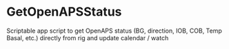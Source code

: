 # GetOpenAPSStatus
Scriptable app script to get OpenAPS status (BG, direction, IOB, COB, Temp Basal, etc.) directly from rig and update calendar / watch

